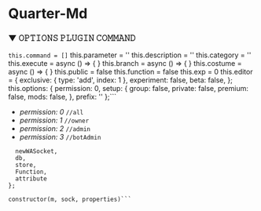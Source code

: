 # Quarter-Md
### ▼ 𝙾𝙿𝚃𝙸𝙾𝙽𝚂 𝙿𝙻𝚄𝙶𝙸𝙽 𝙲𝙾𝙼𝙼𝙰𝙽𝙳

```this.command = []```
this.parameter = ''
this.description = ''
this.category = ''
this.execute = async () => { }
this.branch = async () => { }
this.costume = async () => { }
this.public = false
this.function = false
this.exp = 0
this.editor = {
    exclusive: {
        type: 'add',
        index: 1
    },
    experiment:  false,
    beta: false,
};
this.options: {
    permission: 0,
    setup: {
        group: false,
        private: false,
        premium: false,
        mods: false,
    },
    prefix: ''
};```

- *permission: 0* ```//all```
- *permission: 1* ```//owner```
- *permission: 2* ```//admin```
- *permission: 3* ```//botAdmin```

```const properties = { 
  newWASocket, 
  db, 
  store, 
  Function, 
  attribute
};

constructor(m, sock, properties)```
